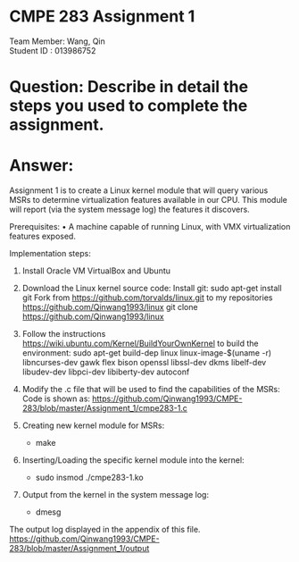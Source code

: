 # CMPE 283 Assignment 1
Team Member: Wang, Qin  
Student ID : 013986752  

# Question: Describe in detail the steps you used to complete the assignment.
# Answer:
Assignment 1 is to create a Linux kernel module that will query various MSRs to determine
virtualization features available in our CPU. This module will report (via the system message log) the
features it discovers.

Prerequisites:
• A machine capable of running Linux, with VMX virtualization features exposed.

Implementation steps:
1. Install Oracle VM VirtualBox and Ubuntu  

2. Download the Linux kernel source code:
   Install git: sudo apt-get install git
   Fork from https://github.com/torvalds/linux.git to my repositories https://github.com/Qinwang1993/linux
   git clone https://github.com/Qinwang1993/linux

3. Follow the instructions https://wiki.ubuntu.com/Kernel/BuildYourOwnKernel to build the environment: 
   sudo apt-get build-dep linux linux-image-$(uname -r)
   libncurses-dev gawk flex bison openssl libssl-dev dkms libelf-dev libudev-dev libpci-dev libiberty-dev autoconf
 

4. Modify the .c file that will be used to find the capabilities of the MSRs:
   Code is shown as: https://github.com/Qinwang1993/CMPE-283/blob/master/Assignment_1/cmpe283-1.c

5. Creating new kernel module for MSRs:
   - make

6. Inserting/Loading the specific kernel module into the kernel:
   - sudo insmod ./cmpe283-1.ko

7. Output from the kernel in the system message log:
   - dmesg

The output log displayed in the appendix of this file. https://github.com/Qinwang1993/CMPE-283/blob/master/Assignment_1/output
